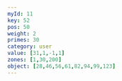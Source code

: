 ```yaml
---
myId: 11
key: 52
pos: 50
weight: 2
primes: 30
category: user
value: [31,1,-1,1]
zones: [1,30,200]
object: [28,46,56,61,82,94,99,123]
---
```

